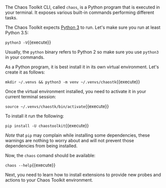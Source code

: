 The Chaos Toolkit CLI, called `chaos`, is a Python program that is executed
in your terminal. It exposes various built-in commands performing different
tasks.

The Chaos Toolkit expects [Python 3](https://www.python.org/) to run. Let's
make sure you run at least Python 3.5:

`python3 -V`{{execute}}

Usually, the `python` binary refers to Python 2 so make sure you use `python3`
in your commands.

As a Python program, it is best install it in its own virtual environment.
Let's create it as follows:

```mkdir ~/.venvs && python3 -m venv ~/.venvs/chaostk```{{execute}}

Once the virtual environment installed, you need to activate it in your
current terminal session:

`source ~/.venvs/chaostk/bin/activate`{{execute}}

To install it run the following:

`pip install -U chaostoolkit`{{execute}}

*Note* that `pip` may complain while installing some dependencies, these
warnings are nothing to worry about and will not prevent those dependencies
from being installed.

Now, the `chaos` comand should be available:

`chaos --help`{{execute}}

Next, you need to learn how to install extensions to provide new probes and
actions to your Chaos Toolkit environment.